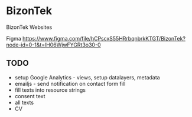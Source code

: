 # BizonTek

BizonTek Websites

Figma
https://www.figma.com/file/hCPscxS55HRrbqnbrkKTGT/BizonTek?node-id=0-1&t=lH06WjwFYGRt3o30-0

## TODO

- setup Google Analytics - views, setup datalayers, metadata
- emailjs - send notification on contact form fill
- fill texts into resource strings
- consent text
- all texts
- CV
